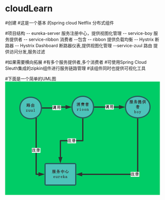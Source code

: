 # cloudLearn
#创建
#这是一个基本 的spring cloud Netflix 分布式组件

#项目结构
    -- eureka-server 服务注册中心，提供视图化管理
    -- service-boy 服务提供者
    -- service-ribbon 消费者
        --包含
            -- ribbon 提供负载均衡
            -- Hystrix 断路器
            -- Hystrix Dashboard 断路器仪表,提供视图化管理
    --service-zuul 路由 提供访问分发,服务过滤

#如果需要横向拓展
#有多个服务提供者,多个消费者
#可使用Spring Cloud Sleuth集成的zipkin组件进行服务链路管理
#该组件同时也提供可视化工具

#下面是一个简单的UML图
![image](https://github.com/excuseLinke/cloudLearn/blob/master/tt.png)
